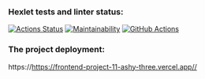 ### Hexlet tests and linter status:
[![Actions Status](https://github.com/Anton-Sekachev/frontend-project-11/actions/workflows/hexlet-check.yml/badge.svg)](https://github.com/Anton-Sekachev/frontend-project-11/actions)
[![Maintainability](https://api.codeclimate.com/v1/badges/c26e574976e2e0413389/maintainability)](https://codeclimate.com/github/Anton-Sekachev/frontend-project-11/maintainability)
[![GitHub Actions](https://github.com/Anton-Sekachev/frontend-project-11/actions/workflows/workflow.yml/badge.svg)](https://github.com/Anton-Sekachev/frontend-project-11/actions/workflows/workflow.yml)

### The project deployment:

https://https://frontend-project-11-ashy-three.vercel.app//